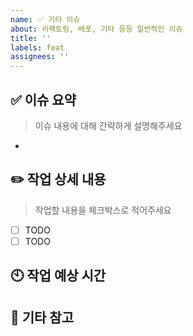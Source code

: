 ```yaml
---
name: ✅ 기타 이슈
about: 리팩토링, 배포, 기타 등등 일반적인 이슈
title: ''
labels: feat
assignees: ''
---
```


## ✅ 이슈 요약
> 이슈 내용에 대해 간략하게 설명해주세요
<!-- 아래에 이슈 요약 작성 -->
- 

## ✏️ 작업 상세 내용
> 작업할 내용을 체크박스로 적어주세요
<!-- 참고: - [ ]는 빈 체크박스고 - [x] 는 완료된 체크박스입니다! -->
- [ ] TODO
- [ ] TODO

## 🕙 작업 예상 시간
<!-- 완료까지 얼마나 걸릴지 -->

## 💬  기타 참고
<!-- 쓸 내용 없으면 지워도 됩니당 -->
